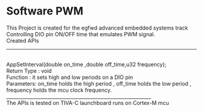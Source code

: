 # Software PWM
This Project is created for the egfwd advanced embedded systems track </br>
Controlling DIO pin ON/OFF time that emulates PWM signal.
</br>
Created APIs
</br>
____________________________________________________________
</br>
AppSetInterval(double on_time ,double off_time,u32 frequency);
</br>
Return Type : void
</br>
Function : it sets high and low periods on a DIO pin 
</br>
Parameters: on_time holds the high period , off_time holds the low period , frequency holds the mcu clock frequency.
</br>
____________________________________________________________
</br>
The APIs is tested on TIVA-C launchboard runs on Cortex-M mcu

